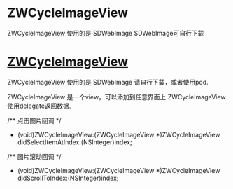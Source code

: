 # ZWCycleImageView
 ZWCycleImageView 使用的是 SDWebImage
 SDWebImage可自行下载
 
[ZWCycleImageView](https://github.com/sunlight2728/ZWCycleImageView)
===================================================

ZWCycleImageView 使用的是 SDWebImage 请自行下载，或者使用pod.

ZWCycleImageView 是一个view，可以添加到任意界面上
ZWCycleImageView 使用delegate返回数据.

/** 点击图片回调 */
- (void)ZWCycleImageView:(ZWCycleImageView *)ZWCycleImageView didSelectItemAtIndex:(NSInteger)index;

/** 图片滚动回调 */
- (void)ZWCycleImageView:(ZWCycleImageView *)ZWCycleImageView didScrollToIndex:(NSInteger)index;


